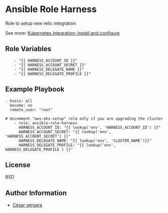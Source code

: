 Ansible Role Harness
=========

Role to setup new relic integration

See more: [Kubernetes integration: install and configure](https://docs.newrelic.com/docs/integrations/kubernetes-integration/installation/kubernetes-integration-install-configure/)



Role Variables
--------------

```
    - "{{ HARNESS_ACCOUNT_ID }}"
    - "{{ HARNESS_ACCOUNT_SECRET }}"
    - "{{ HARNESS_DELEGATE_NAME }}"
    - "{{ HARNESS_DELEGATE_PROFILE }}"
```

Example Playbook
----------------


```
- hosts: all
  become: no
  remote_user: "root"

# Uncomment "aws-eks-setup" role only if you are upgrading the cluster
    - role: ansible-role-harness
      HARNESS_ACCOUNT_ID: "{{ lookup('env', 'HARNESS_ACCOUNT_ID') }}"
      HARNESS_ACCOUNT_SECRET: "{{ lookup('env', 'HARNESS_ACCOUNT_SECRET') }}"
      HARNESS_DELEGATE_NAME: "{{ lookup('env', 'CLUSTER_NAME')}}"
      HARNESS_DELEGATE_PROFILE: "{{ lookup('env',  HARNESS_DELEGATE_PROFILE ) }}"
```

License
-------

BSD

Author Information
------------------

- [César vergara](mailto:cvergarae@smu.cl)

